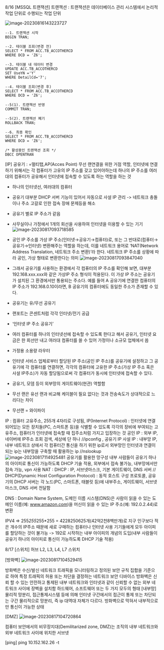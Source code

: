8/16
[MSSQL 트랜잭션]
트랜잭션 : 트랜잭션은 데이터베이스 관리 시스템에서 논리적 작업 단위로 수행되는 작업 단위

![image-20230816143223727](https://github.com/mihyunP/TIL/assets/69749222/f11bd2f5-489f-4bb1-94b4-cf284165260f)



```mssql
--1. 트랜잭션 시작
BEGIN TRAN;

--2. 테이블 조회(변경 전)
SELECT * FROM ACC.TB_ACCOTHERCD
WHERE DCD = 'Z6';

--3. 테이블 내 데이터 변경 
UPDATE ACC.TB_ACCOTHERCD
SET UseYN ='Y'
WHERE DetailCd='7';

--4. 테이블 조회(변경 후)
SELECT * FROM ACC.TB_ACCOTHERCD
WHERE DCD = 'Z6';

--5(1). 트랜잭션 반영
COMMIT TRAN;

--5(2). 트랜잭션 폐기 
ROLLBACK TRAN;

--6. 최종 확인
SELECT * FROM ACC.TB_ACCOTHERCD
WHERE DCD = 'Z6';

```

```MSSQL
/* 활성중인 트랜잭션 조회 */
DBCC OPENTRAN
```



[IP]
공유기 : =멀티탭,AP(Acces Point) 무선 랜연결을 위한 거점 역할, 인터넷에 연결하기 위해서는 각 컴퓨터가 고유의 IP 주소를 갖고 있어야하는데 하나의 IP 주소를 여러 대의 컴퓨터가 공유해서 인터넷에 접속할 수 있도록 하는 역할을 하는 것
- 하나의 인터넷선, 여러대의 컴퓨터
- 공유기 대부분 DHCP 서버 기능이 있어서 자동으로 사설 IP 관리 -> 네트워크 충돌이나 주소 고갈로 인한 접속 장애 문제등을 해소
- 공유기 별로 IP 주소가 같음
- 사무실이나 가정에서 1개의 회선을 사용하여 인터넷을 이용할 수 있는 기기
  ![image-20230817093718585](https://github.com/mihyunP/TIL/assets/69749222/26415656-61f2-4abd-b47a-858a8213e224)

- 공인 IP 주소를 가상 IP 주소(인터넷→공유기→컴퓨터)로, 또는 그 반대로(컴퓨터→공유기→인터넷) 변환해주는 역할을 하는데, 이를 네트워크 용어로 ‘NAT(Network Address Translation, 네트워크 주소 변환)’라 한다. 네트워크 IP 주소를 상황에 따라 공인, 가상 형태로 변환한다는 의미
![image-20230817093847040](https://github.com/mihyunP/TIL/assets/69749222/31d4890e-b4ac-442d-bf02-22f3a271fe1f)

- 그래서 공유기를 사용하는 환경에서 각 컴퓨터의 IP 주소를 확인해 보면, 대부분 192.168.xxx.xxx와 같은 가상IP 주소 형식이 적용된다. 이 가상 IP 주소는 공유기가 설치된 그 환경에서만 통용되는 주소다. 예를 들어 A 공유기에 연결한 컴퓨터의 IP 주소가 192.168.0.10이라면, B 공유기의 컴퓨터에도 동일한 주소가 존재할 수 있다.
- 공유기는 유/무선 공유기
- 랜포트는 콘센트처럼 각각 인터넷/전기 공급
-  ‘인터넷 IP 주소 공유기’
-  여러 컴퓨터를 하나의 인터넷선에 접속할 수 있도록 한다고 해서 공유기, 인터넷 요금은 한 회선만 내고 여러대 컴퓨터를 쓸 수 있어 가정이나 소규모 업체에서 씀
-  가정용 소용량 라우터
-  인터넷 서비스 업체로부터 할당된 IP 주소(공인 IP 주소)를 공유기에 설정하고 그 공유기에 각 컴퓨터를 연결하면, 각각의 컴퓨터에 고유한 IP 주소(가상 IP 주소 혹은 사설 IP주소)가 자동 할당됨으로써 각 컴퓨터가 동시에 인터넷에 접속할 수 있다.
-  공유기, 모뎀 등이 외부망의 게이트웨이(현관) 역할함
-  무선 랜은 유선 랜과 비교해 케이블이 필요 없다는 것과 전송속도가 상대적으로 느리다는 차이
-  무선랜 = 와이파이



IP : 컴퓨터 고유주소, 255개 4자리로 구성됨, IP(Internet Protocol) : 인터넷에 연결되어있는 모든 장치들(PC, 스마트폰 등)을 식별할 수 있도록 각각의 장비에 부여되는 고유주소, 컴퓨터가 인터넷에 접속할 때 집주소처럼 가지고 입장하는 것
공인 IP : 외부 IP, 네이버에 IP주소 조회 검색, 세상에 단 하나 //ipconfig , 공유기 IP
사설 IP : 내부망 IP, 내부 네트워크 상에서 각 컴퓨터간 통신을 하기 위한 ip로서 외부망인 인터넷과 연결이 되는 ip는 내부망을 구축할 때 활용하는 ip  //nslookup 
![image-20230817114925481](https://github.com/mihyunP/TIL/assets/69749222/41ec506b-0c6a-43f4-8f72-48fd48f2e99f)
공유기를 활용한 망구성
내부 사람들이 공유기 하나의 아이피로 통신이 가능하도록 DHCP 기술 적용, 외부에서 접속 불가능, 내부망에서만 접속 가능, vpn 사용
NAT : 
DHCP : IP, 서브넷마스크, 기본 게이트웨이, DNS 서버 // DHCP(Dynamic Host Configuration Protocol) : 동적 호스트 구성 프로토콜, 공유기의 DHCP 서버는 각 노드(PC, 스마트폰, 태블릿 등)에 내부주소, 게이트웨이, 서브넷 마스크, DNS 서버 전달함

DNS : Domain Name System, 도메인 이름 시스템(DNS)은 사람이 읽을 수 있는 도메인 이름(예: www.amazon.com)을 머신이 읽을 수 있는 IP 주소(예: 192.0.2.44)로 변환

IPV4 => 255*255*255*255 = 4228250625개(42억2천8백만개)로 지구 인구보다 적은 개수의 IP주소 때문에 새로 구매하는 컴퓨터나 인터넷 사용 기기들에게 모두 아이피를 할당하는 것이 불가능 -> 192로 시작하는 내부 아이피의 개념의 도입(내부 사람들이 공유기 하나의 아이피로 통신이 가능하도록 DHCP 기술 적용)



8/17
[스위치]
허브
L2, L3, L4, L7 스위치

[방화벽]
![image-20230817104529415](https://github.com/mihyunP/TIL/assets/69749222/a8031728-130e-4f7f-b232-8facb2150f19)

방화벽은 수신/발신 네트워크 트래픽을 모니터링하고 정의된 보안 규칙 집합을 기준으로 하여 특정 트래픽의 허용 또는 차단을 결정하는 네트워크 보안 디바이스
방화벽은 신뢰 할 수 있는 안전하고 통제된 내부 네트워크와 인터넷과 같이 신뢰할 수 없는 외부 네트워크 사이에 장벽을 설치함
하드웨어, 소프트웨어 또는 두 가지 모두의 형태
[내부망]
물리적 망분리, 접근통제시스템 등에 의해 인터넷 구간에서의 접근이 통제 또는 차단되는 구간
물리적으로 망분리, 즉 ip 대역대 자체가 다르다. 방화벽으로 막혀서 내부적으로만 통신이 가능한 상태

[DMZ]
![image-20230817104720864](https://github.com/mihyunP/TIL/assets/69749222/7a172064-2700-448e-9ada-4afd11869e37)

컴퓨터 보안에서의 비무장지대(Demilitarized zone, DMZ)는 조직의 내부 네트워크와 외부 네트워크 사이에 위치한 서브넷

[ping]
ping 10.152.162.26 -t
